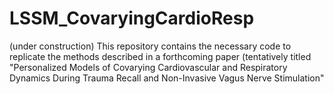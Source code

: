 # LSSM_CovaryingCardioResp
(under construction)
This repository contains the necessary code to replicate the methods described in a forthcoming paper (tentatively titled "Personalized Models of Covarying Cardiovascular and Respiratory Dynamics During Trauma Recall and Non-Invasive Vagus Nerve Stimulation"
